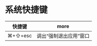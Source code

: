 # 系统快捷键

| 快捷键  | more                     |
| ------- | ------------------------ |
| ⌘+⇧+esc | 调出“强制退出应用”窗口 |